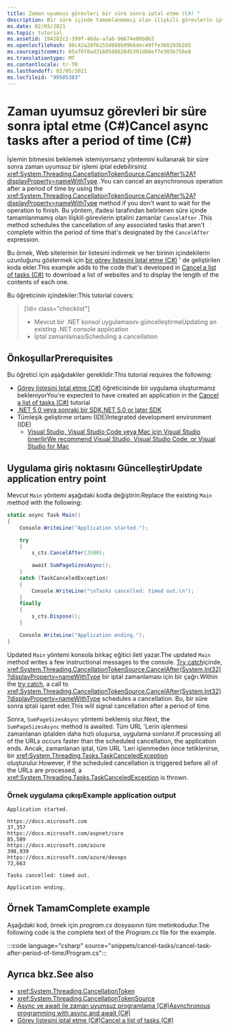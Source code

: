 ```yaml
---
title: Zaman uyumsuz görevleri bir süre sonra iptal etme (C#) "
description: Bir süre içinde tamamlanmamış olan ilişkili görevlerin iptalinin nasıl planlanalınacağını öğrenin.
ms.date: 02/03/2021
ms.topic: tutorial
ms.assetid: 194282c2-399f-46da-a7a6-96674e00b0b3
ms.openlocfilehash: 98c42a2df6153d668b99b6dec49ffe380293b205
ms.sourcegitcommit: 65af0f0ad316858882845391d60ef7e303b756e8
ms.translationtype: MT
ms.contentlocale: tr-TR
ms.lasthandoff: 02/05/2021
ms.locfileid: "99585383"
---
```

# <a name="cancel-async-tasks-after-a-period-of-time-c"></a><span data-ttu-id="a70dd-103">Zaman uyumsuz görevleri bir süre sonra iptal etme (C#)</span><span class="sxs-lookup"><span data-stu-id="a70dd-103">Cancel async tasks after a period of time (C#)</span></span>

<span data-ttu-id="a70dd-104">İşlemin bitmesini beklemek istemiyorsanız yöntemini kullanarak bir süre sonra zaman uyumsuz bir işlemi iptal edebilirsiniz <xref:System.Threading.CancellationTokenSource.CancelAfter%2A?displayProperty=nameWithType> .</span><span class="sxs-lookup"><span data-stu-id="a70dd-104">You can cancel an asynchronous operation after a period of time by using the <xref:System.Threading.CancellationTokenSource.CancelAfter%2A?displayProperty=nameWithType> method if you don't want to wait for the operation to finish.</span></span> <span data-ttu-id="a70dd-105">Bu yöntem, ifadesi tarafından belirlenen süre içinde tamamlanmamış olan ilişkili görevlerin iptalini zamanlar `CancelAfter` .</span><span class="sxs-lookup"><span data-stu-id="a70dd-105">This method schedules the cancellation of any associated tasks that aren't complete within the period of time that's designated by the `CancelAfter` expression.</span></span>

<span data-ttu-id="a70dd-106">Bu örnek, Web sitelerinin bir listesini indirmek ve her birinin içindekilerin uzunluğunu göstermek için [bir görev listesini Iptal etme (C#)](cancel-an-async-task-or-a-list-of-tasks.md) ' de geliştirilen koda ekler.</span><span class="sxs-lookup"><span data-stu-id="a70dd-106">This example adds to the code that's developed in [Cancel a list of tasks (C#)](cancel-an-async-task-or-a-list-of-tasks.md) to download a list of websites and to display the length of the contents of each one.</span></span>

<span data-ttu-id="a70dd-107">Bu öğreticinin içindekiler:</span><span class="sxs-lookup"><span data-stu-id="a70dd-107">This tutorial covers:</span></span>

> [!div class="checklist"]
>
> - <span data-ttu-id="a70dd-108">Mevcut bir .NET konsol uygulamasını güncelleştirme</span><span class="sxs-lookup"><span data-stu-id="a70dd-108">Updating an existing .NET console application</span></span>
> - <span data-ttu-id="a70dd-109">İptal zamanlaması</span><span class="sxs-lookup"><span data-stu-id="a70dd-109">Scheduling a cancellation</span></span>

## <a name="prerequisites"></a><span data-ttu-id="a70dd-110">Önkoşullar</span><span class="sxs-lookup"><span data-stu-id="a70dd-110">Prerequisites</span></span>

<span data-ttu-id="a70dd-111">Bu öğretici için aşağıdakiler gereklidir:</span><span class="sxs-lookup"><span data-stu-id="a70dd-111">This tutorial requires the following:</span></span>

- <span data-ttu-id="a70dd-112">[Görev listesini Iptal etme (C#)](cancel-an-async-task-or-a-list-of-tasks.md) öğreticisinde bir uygulama oluşturmanız bekleniyor</span><span class="sxs-lookup"><span data-stu-id="a70dd-112">You're expected to have created an application in the [Cancel a list of tasks (C#)](cancel-an-async-task-or-a-list-of-tasks.md) tutorial</span></span>
- [<span data-ttu-id="a70dd-113">.NET 5,0 veya sonraki bir SDK</span><span class="sxs-lookup"><span data-stu-id="a70dd-113">.NET 5.0 or later SDK</span></span>](https://dotnet.microsoft.com/download/dotnet/5.0)
- <span data-ttu-id="a70dd-114">Tümleşik geliştirme ortamı (IDE)</span><span class="sxs-lookup"><span data-stu-id="a70dd-114">Integrated development environment (IDE)</span></span>
  - [<span data-ttu-id="a70dd-115">Visual Studio, Visual Studio Code veya Mac için Visual Studio önerilir</span><span class="sxs-lookup"><span data-stu-id="a70dd-115">We recommend Visual Studio, Visual Studio Code, or Visual Studio for Mac</span></span>](https://visualstudio.microsoft.com)

## <a name="update-application-entry-point"></a><span data-ttu-id="a70dd-116">Uygulama giriş noktasını Güncelleştir</span><span class="sxs-lookup"><span data-stu-id="a70dd-116">Update application entry point</span></span>

<span data-ttu-id="a70dd-117">Mevcut `Main` yöntemi aşağıdaki kodla değiştirin:</span><span class="sxs-lookup"><span data-stu-id="a70dd-117">Replace the existing `Main` method with the following:</span></span>

```csharp
static async Task Main()
{
    Console.WriteLine("Application started.");

    try
    {
        s_cts.CancelAfter(3500);

        await SumPageSizesAsync();
    }
    catch (TaskCanceledException)
    {
        Console.WriteLine("\nTasks cancelled: timed out.\n");
    }
    finally
    {
        s_cts.Dispose();
    }

    Console.WriteLine("Application ending.");
}
```

<span data-ttu-id="a70dd-118">Updated `Main` yöntemi konsola birkaç eğitici ileti yazar.</span><span class="sxs-lookup"><span data-stu-id="a70dd-118">The updated `Main` method writes a few instructional messages to the console.</span></span> <span data-ttu-id="a70dd-119">[Try catch](../../../language-reference/keywords/try-catch.md)içinde, <xref:System.Threading.CancellationTokenSource.CancelAfter(System.Int32)?displayProperty=nameWithType> bir iptal zamanlaması için bir çağrı.</span><span class="sxs-lookup"><span data-stu-id="a70dd-119">Within the [try catch](../../../language-reference/keywords/try-catch.md), a call to <xref:System.Threading.CancellationTokenSource.CancelAfter(System.Int32)?displayProperty=nameWithType> schedules a cancellation.</span></span> <span data-ttu-id="a70dd-120">Bu, bir süre sonra iptali işaret eder.</span><span class="sxs-lookup"><span data-stu-id="a70dd-120">This will signal cancellation after a period of time.</span></span>

<span data-ttu-id="a70dd-121">Sonra, `SumPageSizesAsync` yöntemi beklemiş olur.</span><span class="sxs-lookup"><span data-stu-id="a70dd-121">Next, the `SumPageSizesAsync` method is awaited.</span></span> <span data-ttu-id="a70dd-122">Tüm URL 'Lerin işlenmesi zamanlanan iptalden daha hızlı oluşursa, uygulama sonlanır.</span><span class="sxs-lookup"><span data-stu-id="a70dd-122">If processing all of the URLs occurs faster than the scheduled cancellation, the application ends.</span></span> <span data-ttu-id="a70dd-123">Ancak, zamanlanan iptal, tüm URL 'Leri işlenmeden önce tetiklenirse, bir <xref:System.Threading.Tasks.TaskCanceledException> oluşturulur.</span><span class="sxs-lookup"><span data-stu-id="a70dd-123">However, if the scheduled cancellation is triggered before all of the URLs are processed, a <xref:System.Threading.Tasks.TaskCanceledException> is thrown.</span></span>

### <a name="example-application-output"></a><span data-ttu-id="a70dd-124">Örnek uygulama çıkışı</span><span class="sxs-lookup"><span data-stu-id="a70dd-124">Example application output</span></span>

```console
Application started.

https://docs.microsoft.com                                       37,357
https://docs.microsoft.com/aspnet/core                           85,589
https://docs.microsoft.com/azure                                398,939
https://docs.microsoft.com/azure/devops                          73,663

Tasks cancelled: timed out.

Application ending.
```

## <a name="complete-example"></a><span data-ttu-id="a70dd-125">Örnek Tamam</span><span class="sxs-lookup"><span data-stu-id="a70dd-125">Complete example</span></span>

<span data-ttu-id="a70dd-126">Aşağıdaki kod, örnek için *program.cs* dosyasının tüm metinkodudur.</span><span class="sxs-lookup"><span data-stu-id="a70dd-126">The following code is the complete text of the *Program.cs* file for the example.</span></span>

:::code language="csharp" source="snippets/cancel-tasks/cancel-task-after-period-of-time/Program.cs":::

## <a name="see-also"></a><span data-ttu-id="a70dd-127">Ayrıca bkz.</span><span class="sxs-lookup"><span data-stu-id="a70dd-127">See also</span></span>

- <xref:System.Threading.CancellationToken>
- <xref:System.Threading.CancellationTokenSource>
- [<span data-ttu-id="a70dd-128">Async ve await ile zaman uyumsuz programlama (C#)</span><span class="sxs-lookup"><span data-stu-id="a70dd-128">Asynchronous programming with async and await (C#)</span></span>](index.md)
- [<span data-ttu-id="a70dd-129">Görev listesini iptal etme (C#)</span><span class="sxs-lookup"><span data-stu-id="a70dd-129">Cancel a list of tasks (C#)</span></span>](cancel-an-async-task-or-a-list-of-tasks.md)
